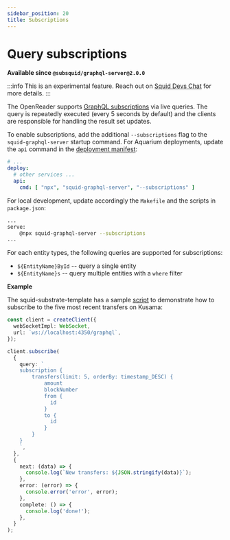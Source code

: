 ```yaml
---
sidebar_position: 20
title: Subscriptions
---
```


# Query subscriptions

**Available since `@subsquid/graphql-server@2.0.0`**

:::info
This is an experimental feature. Reach out on [Squid Devs Chat](https://t.me/HydraDevs) for more details.
:::

The OpenReader supports [GraphQL subscriptions](https://www.apollographql.com/docs/react/data/subscriptions/) via live queries. The query is repeatedly executed (every 5 seconds by default) and the clients are responsible for handling the result set updates. 

To enable subscriptions, add the additional `--subscriptions` flag to the `squid-graphql-server` startup command. For Aquarium deployments, update the `api` command in the [deployment manifest](/deploy-squid/deploy-manifest/#deploy):

```yaml title="squid.yaml"
# ...
deploy:
  # other services ...
  api:
    cmd: [ "npx", "squid-graphql-server", "--subscriptions" ]
```

For local development, update accordingly the `Makefile` and the scripts in `package.json`:
```bash title=Makefile
...
serve:
	@npx squid-graphql-server --subscriptions
...
```

For each entity types, the following queries are supported for subscriptions:
- `${EntityName}ById` -- query a single entity
- `${EntityName}s` -- query multiple entities with a `where` filter

**Example** 

The squid-substrate-template has a sample [script](https://github.com/subsquid/squid-substrate-template/blob/main/scripts/sub-client.js) to demonstrate how to subscribe to the five most recent transfers on Kusama:

```typescript
const client = createClient({
  webSocketImpl: WebSocket,
  url: `ws://localhost:4350/graphql`,
});

client.subscribe(
  {
    query: `
    subscription {
        transfers(limit: 5, orderBy: timestamp_DESC) {
            amount
            blockNumber
            from {
              id
            }
            to {
              id
            }
        }
    }  
    `,
  },
  {
    next: (data) => {
      console.log(`New transfers: ${JSON.stringify(data)}`);
    },
    error: (error) => {
      console.error('error', error);
    },
    complete: () => {
      console.log('done!');
    },
  }
);
```
